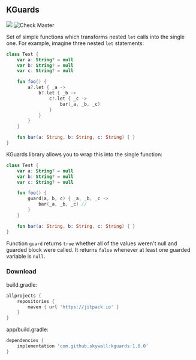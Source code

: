 ## KGuards
[![](https://jitpack.io/v/skywall/KGuards.svg)](https://jitpack.io/#skywall/KGuards)
![Check Master](https://github.com/skywall/KGuards/workflows/Check%20Master/badge.svg?branch=master)

Set of simple functions which transforms nested `let` calls into the single one. For example, imagine three nested `let` statements:
```kotlin
class Test {
    var a: String? = null
    var b: String? = null
    var c: String? = null

    fun foo() {
        a?.let { _a ->
            b?.let { _b ->
                c?.let { _c ->
                    bar(_a, _b, _c)
                }
            }
        }
    }

    fun bar(a: String, b: String, c: String) { }
}
```

KGuards library allows you to wrap this into the single function:
```kotlin
class Test {
    var a: String? = null
    var b: String? = null
    var c: String? = null

    fun foo() {
        guard(a, b, c) { _a, _b, _c ->
            bar(_a, _b, _c) //
        }
    }

    fun bar(a: String, b: String, c: String) { }
}
```

Function `guard` returns `true` whether all of the values weren't null and guarded
block were called. It returns `false` whenever at least one guarded variable is `null`.

### Download
build.gradle:
```groovy
allprojects {
    repositories {
        maven { url 'https://jitpack.io' }
    }
}
```

app/build.gradle:
```groovy
dependencies {
    implementation 'com.github.skywall:kguards:1.0.0'
}
```